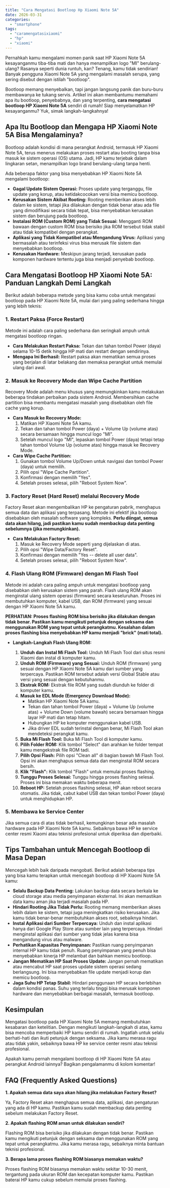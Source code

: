 ```yaml
---
title: "Cara Mengatasi Bootloop Hp Xiaomi Note 5A"
date: 2026-03-31
categories: 
  - "smartphone"
tags: 
  - "caramengatasixiaomi"
  - "hp"
  - "xiaomi"
---
```


Pernahkah kamu mengalami momen panik saat HP Xiaomi Note 5A kesayanganmu tiba-tiba mati dan hanya menampilkan logo "MI" berulang-ulang? Rasanya seperti dunia runtuh, kan? Tenang, kamu tidak sendirian! Banyak pengguna Xiaomi Note 5A yang mengalami masalah serupa, yang sering disebut dengan istilah "bootloop".

Bootloop memang menyebalkan, tapi jangan langsung panik dan buru-buru membawanya ke tukang servis. Artikel ini akan membantumu memahami apa itu bootloop, penyebabnya, dan yang terpenting, **cara mengatasi bootloop HP Xiaomi Note 5A** sendiri di rumah! Siap menyelamatkan HP kesayanganmu? Yuk, simak langkah-langkahnya!

## Apa Itu Bootloop dan Mengapa HP Xiaomi Note 5A Bisa Mengalaminya?

Bootloop adalah kondisi di mana perangkat Android, termasuk HP Xiaomi Note 5A, terus menerus melakukan proses restart atau booting tanpa bisa masuk ke sistem operasi (OS) utama. Jadi, HP kamu terjebak dalam lingkaran setan, menampilkan logo brand berulang-ulang tanpa henti.

Ada beberapa faktor yang bisa menyebabkan HP Xiaomi Note 5A mengalami bootloop:

- **Gagal Update Sistem Operasi:** Proses update yang terganggu, file update yang korup, atau ketidakcocokan versi bisa memicu bootloop.
- **Kerusakan Sistem Akibat Rooting:** Rooting memberikan akses lebih dalam ke sistem, tetapi jika dilakukan dengan tidak benar atau ada file yang dimodifikasi secara tidak tepat, bisa menyebabkan kerusakan sistem dan berujung pada bootloop.
- **Instalasi ROM (Custom ROM) yang Tidak Sesuai:** Mengganti ROM bawaan dengan custom ROM bisa berisiko jika ROM tersebut tidak stabil atau tidak kompatibel dengan perangkat.
- **Aplikasi yang Tidak Kompatibel atau Mengandung Virus:** Aplikasi yang bermasalah atau terinfeksi virus bisa merusak file sistem dan menyebabkan bootloop.
- **Kerusakan Hardware:** Meskipun jarang terjadi, kerusakan pada komponen hardware tertentu juga bisa menjadi penyebab bootloop.

## Cara Mengatasi Bootloop HP Xiaomi Note 5A: Panduan Langkah Demi Langkah

Berikut adalah beberapa metode yang bisa kamu coba untuk mengatasi bootloop pada HP Xiaomi Note 5A, mulai dari yang paling sederhana hingga yang lebih teknis:

### 1\. Restart Paksa (Force Restart)

Metode ini adalah cara paling sederhana dan seringkali ampuh untuk mengatasi bootloop ringan.

- **Cara Melakukan Restart Paksa:** Tekan dan tahan tombol Power (daya) selama 10-15 detik hingga HP mati dan restart dengan sendirinya.
- **Mengapa Ini Berhasil:** Restart paksa akan mematikan semua proses yang berjalan di latar belakang dan memaksa perangkat untuk memulai ulang dari awal.

### 2\. Masuk ke Recovery Mode dan Wipe Cache Partition

Recovery Mode adalah menu khusus yang memungkinkan kamu melakukan beberapa tindakan perbaikan pada sistem Android. Membersihkan cache partition bisa membantu mengatasi masalah yang disebabkan oleh file cache yang korup.

- **Cara Masuk ke Recovery Mode:**
    1. Matikan HP Xiaomi Note 5A kamu.
    2. Tekan dan tahan tombol Power (daya) + Volume Up (volume atas) secara bersamaan hingga muncul logo "MI".
    3. Setelah muncul logo "MI", lepaskan tombol Power (daya) tetapi tetap tahan tombol Volume Up (volume atas) hingga masuk ke Recovery Mode.
- **Cara Wipe Cache Partition:**
    1. Gunakan tombol Volume Up/Down untuk navigasi dan tombol Power (daya) untuk memilih.
    2. Pilih opsi "Wipe Cache Partition".
    3. Konfirmasi dengan memilih "Yes".
    4. Setelah proses selesai, pilih "Reboot System Now".

### 3\. Factory Reset (Hard Reset) melalui Recovery Mode

Factory Reset akan mengembalikan HP ke pengaturan pabrik, menghapus semua data dan aplikasi yang terpasang. Metode ini efektif jika bootloop disebabkan oleh masalah software yang kompleks. **Perlu diingat, semua data akan hilang, jadi pastikan kamu sudah membackup data penting sebelumnya (jika memungkinkan).**

- **Cara Melakukan Factory Reset:**
    1. Masuk ke Recovery Mode seperti yang dijelaskan di atas.
    2. Pilih opsi "Wipe Data/Factory Reset".
    3. Konfirmasi dengan memilih "Yes -- delete all user data".
    4. Setelah proses selesai, pilih "Reboot System Now".

### 4\. Flash Ulang ROM (Firmware) dengan Mi Flash Tool

Metode ini adalah cara paling ampuh untuk mengatasi bootloop yang disebabkan oleh kerusakan sistem yang parah. Flash ulang ROM akan menginstal ulang sistem operasi (firmware) secara keseluruhan. Proses ini membutuhkan komputer, kabel USB, dan ROM (firmware) yang sesuai dengan HP Xiaomi Note 5A kamu.

**PERHATIAN: Proses flashing ROM bisa berisiko jika dilakukan dengan tidak benar. Pastikan kamu mengikuti petunjuk dengan seksama dan menggunakan ROM yang tepat untuk perangkatmu. Kesalahan dalam proses flashing bisa menyebabkan HP kamu menjadi "brick" (mati total).**

- **Langkah-Langkah Flash Ulang ROM:**
    
    1. **Unduh dan Instal Mi Flash Tool:** Unduh Mi Flash Tool dari situs resmi Xiaomi dan instal di komputer kamu.
    2. **Unduh ROM (Firmware) yang Sesuai:** Unduh ROM (firmware) yang sesuai dengan HP Xiaomi Note 5A kamu dari sumber yang terpercaya. Pastikan ROM tersebut adalah versi Global Stable atau versi yang sesuai dengan kebutuhanmu.
    3. **Ekstrak ROM:** Ekstrak file ROM yang sudah diunduh ke folder di komputer kamu.
    4. **Masuk ke EDL Mode (Emergency Download Mode):**
        - Matikan HP Xiaomi Note 5A kamu.
        - Tekan dan tahan tombol Power (daya) + Volume Up (volume atas) + Volume Down (volume bawah) secara bersamaan hingga layar HP mati dan tetap hitam.
        - Hubungkan HP ke komputer menggunakan kabel USB.
        - Jika driver EDL sudah terinstal dengan benar, Mi Flash Tool akan mendeteksi perangkat kamu.
    5. **Buka Mi Flash Tool:** Buka Mi Flash Tool di komputer kamu.
    6. **Pilih Folder ROM:** Klik tombol "Select" dan arahkan ke folder tempat kamu mengekstrak file ROM tadi.
    7. **Pilih Opsi Flash:** Pilih opsi "Clean all" di bagian bawah Mi Flash Tool. Opsi ini akan menghapus semua data dan menginstal ROM secara bersih.
    8. **Klik "Flash":** Klik tombol "Flash" untuk memulai proses flashing.
    9. **Tunggu Proses Selesai:** Tunggu hingga proses flashing selesai. Proses ini bisa memakan waktu beberapa menit.
    10. **Reboot HP:** Setelah proses flashing selesai, HP akan reboot secara otomatis. Jika tidak, cabut kabel USB dan tekan tombol Power (daya) untuk menghidupkan HP.

### 5\. Membawa ke Service Center

Jika semua cara di atas tidak berhasil, kemungkinan besar ada masalah hardware pada HP Xiaomi Note 5A kamu. Sebaiknya bawa HP ke service center resmi Xiaomi atau teknisi profesional untuk diperiksa dan diperbaiki.

## Tips Tambahan untuk Mencegah Bootloop di Masa Depan

Mencegah lebih baik daripada mengobati. Berikut adalah beberapa tips yang bisa kamu terapkan untuk mencegah bootloop di HP Xiaomi Note 5A kamu:

- **Selalu Backup Data Penting:** Lakukan backup data secara berkala ke cloud storage atau media penyimpanan eksternal. Ini akan memastikan data kamu aman jika terjadi masalah pada HP.
- **Hindari Rooting Jika Tidak Perlu:** Rooting memang memberikan akses lebih dalam ke sistem, tetapi juga meningkatkan risiko kerusakan. Jika kamu tidak benar-benar membutuhkan akses root, sebaiknya hindari.
- **Instal Aplikasi dari Sumber Terpercaya:** Unduh dan instal aplikasi hanya dari Google Play Store atau sumber lain yang terpercaya. Hindari menginstal aplikasi dari sumber yang tidak jelas karena bisa mengandung virus atau malware.
- **Perhatikan Kapasitas Penyimpanan:** Pastikan ruang penyimpanan internal HP kamu tidak penuh. Ruang penyimpanan yang penuh bisa menyebabkan kinerja HP melambat dan bahkan memicu bootloop.
- **Jangan Mematikan HP Saat Proses Update:** Jangan pernah mematikan atau mencabut HP saat proses update sistem operasi sedang berlangsung. Ini bisa menyebabkan file update menjadi korup dan memicu bootloop.
- **Jaga Suhu HP Tetap Stabil:** Hindari penggunaan HP secara berlebihan dalam kondisi panas. Suhu yang terlalu tinggi bisa merusak komponen hardware dan menyebabkan berbagai masalah, termasuk bootloop.

## Kesimpulan

Mengatasi bootloop pada HP Xiaomi Note 5A memang membutuhkan kesabaran dan ketelitian. Dengan mengikuti langkah-langkah di atas, kamu bisa mencoba memperbaiki HP kamu sendiri di rumah. Ingatlah untuk selalu berhati-hati dan ikuti petunjuk dengan seksama. Jika kamu merasa ragu atau tidak yakin, sebaiknya bawa HP ke service center resmi atau teknisi profesional.

Apakah kamu pernah mengalami bootloop di HP Xiaomi Note 5A atau perangkat Android lainnya? Bagikan pengalamanmu di kolom komentar!

## FAQ (Frequently Asked Questions)

**1\. Apakah semua data saya akan hilang jika melakukan Factory Reset?**

Ya, Factory Reset akan menghapus semua data, aplikasi, dan pengaturan yang ada di HP kamu. Pastikan kamu sudah membackup data penting sebelum melakukan Factory Reset.

**2\. Apakah flashing ROM aman untuk dilakukan sendiri?**

Flashing ROM bisa berisiko jika dilakukan dengan tidak benar. Pastikan kamu mengikuti petunjuk dengan seksama dan menggunakan ROM yang tepat untuk perangkatmu. Jika kamu merasa ragu, sebaiknya minta bantuan teknisi profesional.

**3\. Berapa lama proses flashing ROM biasanya memakan waktu?**

Proses flashing ROM biasanya memakan waktu sekitar 10-30 menit, tergantung pada ukuran ROM dan kecepatan komputer kamu. Pastikan baterai HP kamu cukup sebelum memulai proses flashing.
